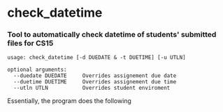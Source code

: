 # check_datetime

### Tool to automatically check datetime of students' submitted files for CS15

    usage: check_datetime [-d DUEDATE & -t DUETIME] [-u UTLN]

    optional arguments:
      --duedate DUEDATE     Overrides assignement due date
      --duetime DUETIME     Overrides assignement due time
      --utln UTLN           Overrides student enviroment
      
Essentially, the program does the following
